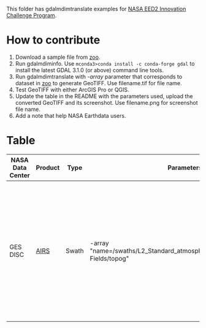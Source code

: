 This folder has gdalmdimtranslate examples for [NASA EED2 Innovation Challenge Program](https://bugs.earthdata.nasa.gov/browse/ICP-2).

# How to contribute

1. Download a sample file from [zoo](http://hdfeos.org/zoo).
2. Run gdalmdiminfo. Use ```mconda3>conda install -c conda-forge gdal``` to install the latest GDAL 3.1.0 (or above) command line tools.
3. Run gdalmdimtranslate with *-array* parameter that corresponds to dataset in [zoo](http://hdfeos.org/zoo) to generate GeoTIFF. Use filename.tif for file name.
4. Test GeoTIFF with either ArcGIS Pro or QGIS.
5. Update the table in the README with the parameters used, upload the converted GeoTIFF and its screenshot. Use filename.png for screenshot file name.
6. Add a note that help NASA Earthdata users.

# Table

| NASA Data Center | Product | Type | Parameters | Output | Plot | Note |
|------------------|---------|------|------------|--------|------|------|
| GES DISC | [AIRS](https://gamma.hdfgroup.org/ftp/pub/outgoing/NASAHDF/AIRS.2002.08.30.227.L2.RetStd_H.v6.0.12.0.G14101125810.hdf) | Swath | -array "name=/swaths/L2_Standard_atmospheric&surface_product/Data Fields/topog" | [GeoTIFF](AIRS.2002.08.30.227.L2.RetStd_H.v6.0.12.0.G14101125810.hdf.tif) | n/a | It throws an error message: ```ERROR 1: An attribute with same name already exists```. Swath can't be handled with geo-location information. It's just good for quick preview of data.|


